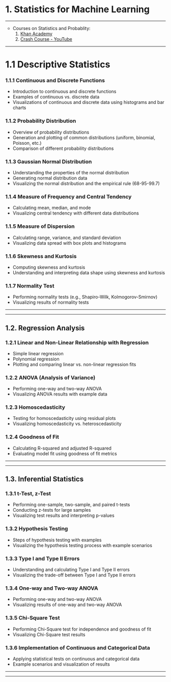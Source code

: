 # __1. Statistics for Machine Learning__
<hr>
<ul type='circle'> <li>Courses on Statistics and Probablity:
  <ol>
      <li><a href="https://www.khanacademy.org/math/statistics-probability">Khan Academy</a></li>
      <li><a href="https://www.youtube.com/playlist?list=PL8dPuuaLjXtNM_Y-bUAhblSAdWRnmBUcr">Crash Course - YouTube</a></li>
  </ol></li>
</ul>

***
# 1.1 Descriptive Statistics

### 1.1.1 Continuous and Discrete Functions

- Introduction to continuous and discrete functions
- Examples of continuous vs. discrete data
- Visualizations of continuous and discrete data using histograms and bar charts

### 1.1.2 Probability Distribution

- Overview of probability distributions
- Generation and plotting of common distributions (uniform, binomial, Poisson, etc.)
- Comparison of different probability distributions

### 1.1.3 Gaussian Normal Distribution

- Understanding the properties of the normal distribution
- Generating normal distribution data
- Visualizing the normal distribution and the empirical rule (68-95-99.7)

### 1.1.4 Measure of Frequency and Central Tendency

- Calculating mean, median, and mode
- Visualizing central tendency with different data distributions

### 1.1.5 Measure of Dispersion

- Calculating range, variance, and standard deviation
- Visualizing data spread with box plots and histograms

### 1.1.6 Skewness and Kurtosis

- Computing skewness and kurtosis
- Understanding and interpreting data shape using skewness and kurtosis

### 1.1.7 Normality Test

- Performing normality tests (e.g., Shapiro-Wilk, Kolmogorov-Smirnov)
- Visualizing results of normality tests

<hr><hr>

## 1.2. Regression Analysis

### 1.2.1 Linear and Non-Linear Relationship with Regression

- Simple linear regression
- Polynomial regression
- Plotting and comparing linear vs. non-linear regression fits

### 1.2.2 ANOVA (Analysis of Variance)

- Performing one-way and two-way ANOVA
- Visualizing ANOVA results with example data

### 1.2.3 Homoscedasticity

- Testing for homoscedasticity using residual plots
- Visualizing homoscedasticity vs. heteroscedasticity

### 1.2.4 Goodness of Fit

- Calculating R-squared and adjusted R-squared
- Evaluating model fit using goodness of fit metrics

<hr><hr>

## 1.3. Inferential Statistics

### 1.3.1 t-Test, z-Test

- Performing one-sample, two-sample, and paired t-tests
- Conducting z-tests for large samples
- Visualizing test results and interpreting p-values

### 1.3.2 Hypothesis Testing

- Steps of hypothesis testing with examples
- Visualizing the hypothesis testing process with example scenarios

### 1.3.3 Type I and Type II Errors

- Understanding and calculating Type I and Type II errors
- Visualizing the trade-off between Type I and Type II errors

### 1.3.4 One-way and Two-way ANOVA

- Performing one-way and two-way ANOVA
- Visualizing results of one-way and two-way ANOVA

### 1.3.5 Chi-Square Test

- Performing Chi-Square test for independence and goodness of fit
- Visualizing Chi-Square test results

### 1.3.6 Implementation of Continuous and Categorical Data

- Applying statistical tests on continuous and categorical data
- Example scenarios and visualization of results
<hr><hr>
